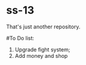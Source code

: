 # ss-13
That's just another repository.

#To Do list:
1. Upgrade fight system;
2. Add money and shop
